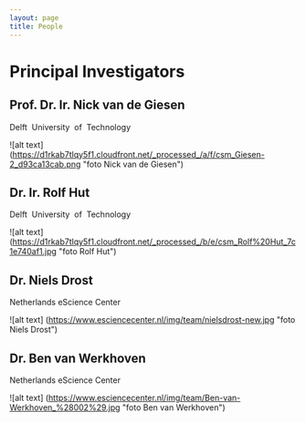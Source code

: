 ```yaml
---
layout: page
title: People
---
```


Principal Investigators
=======================

Prof. Dr. Ir. Nick van de Giesen
--------------------------------
Delft​ ​ University​ ​ of​ ​ Technology

![alt text] (https://d1rkab7tlqy5f1.cloudfront.net/_processed_/a/f/csm_Giesen-2_d93ca13cab.png "foto Nick van de Giesen")

Dr. Ir. Rolf Hut
----------------
Delft​ ​ University​ ​ of​ ​ Technology

![alt text] (https://d1rkab7tlqy5f1.cloudfront.net/_processed_/b/e/csm_Rolf%20Hut_7c1e740af1.jpg "foto Rolf Hut")

Dr. Niels Drost
---------------
Netherlands eScience Center

![alt text] (https://www.esciencecenter.nl/img/team/nielsdrost-new.jpg "foto Niels Drost")

Dr. Ben van Werkhoven
---------------------
Netherlands eScience Center

![alt text] (https://www.esciencecenter.nl/img/team/Ben-van-Werkhoven_%28002%29.jpg "foto Ben van Werkhoven")